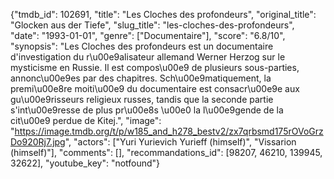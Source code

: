 {"tmdb_id": 102691, "title": "Les Cloches des profondeurs", "original_title": "Glocken aus der Tiefe", "slug_title": "les-cloches-des-profondeurs", "date": "1993-01-01", "genre": ["Documentaire"], "score": "6.8/10", "synopsis": "Les Cloches des profondeurs est un documentaire d'investigation du r\u00e9alisateur allemand Werner Herzog sur le mysticisme en Russie. Il est compos\u00e9 de plusieurs sous-parties, annonc\u00e9es par des chapitres. Sch\u00e9matiquement, la premi\u00e8re moiti\u00e9 du documentaire est consacr\u00e9e aux gu\u00e9risseurs religieux russes, tandis que la seconde partie s'int\u00e9resse de plus pr\u00e8s \u00e0 la l\u00e9gende de la cit\u00e9 perdue de Kitej.", "image": "https://image.tmdb.org/t/p/w185_and_h278_bestv2/zx7qrbsmd175rOVoGrzDo920Rj7.jpg", "actors": ["Yuri Yurievich Yurieff (himself)", "Vissarion (himself)"], "comments": [], "recommandations_id": [98207, 46210, 139945, 32622], "youtube_key": "notfound"}